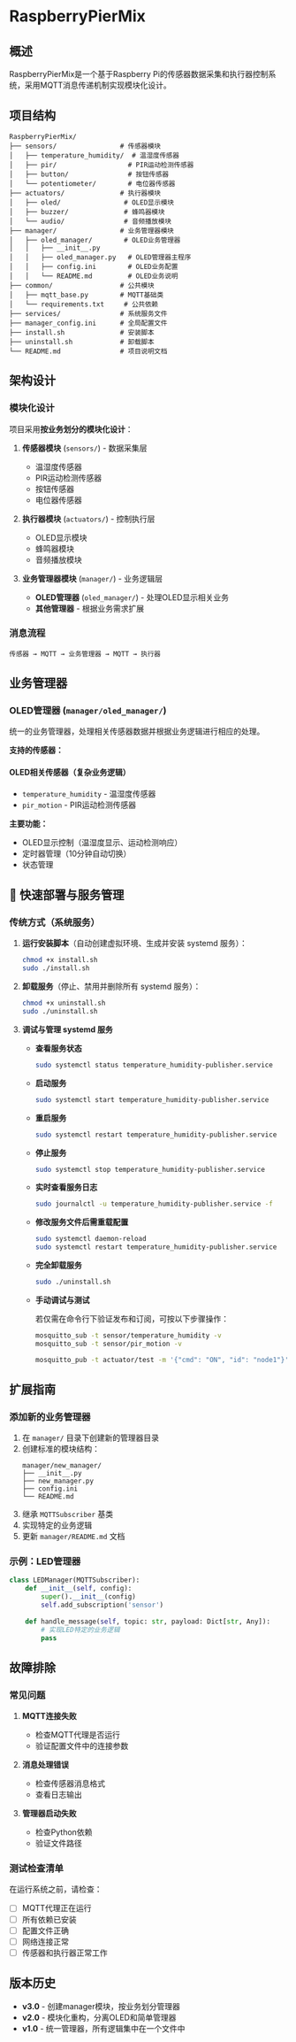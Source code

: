 # RaspberryPierMix

## 概述

RaspberryPierMix是一个基于Raspberry Pi的传感器数据采集和执行器控制系统，采用MQTT消息传递机制实现模块化设计。

## 项目结构

```
RaspberryPierMix/
├── sensors/                # 传感器模块
│   ├── temperature_humidity/  # 温湿度传感器
│   ├── pir/                  # PIR运动检测传感器
│   ├── button/               # 按钮传感器
│   └── potentiometer/        # 电位器传感器
├── actuators/              # 执行器模块
│   ├── oled/                # OLED显示模块
│   ├── buzzer/              # 蜂鸣器模块
│   └── audio/               # 音频播放模块
├── manager/                # 业务管理器模块
│   ├── oled_manager/        # OLED业务管理器
│   │   ├── __init__.py
│   │   ├── oled_manager.py   # OLED管理器主程序
│   │   ├── config.ini        # OLED业务配置
│   │   └── README.md         # OLED业务说明
├── common/                 # 公共模块
│   ├── mqtt_base.py        # MQTT基础类
│   └── requirements.txt     # 公共依赖
├── services/               # 系统服务文件
├── manager_config.ini      # 全局配置文件
├── install.sh              # 安装脚本
├── uninstall.sh            # 卸载脚本
└── README.md               # 项目说明文档
```

## 架构设计

### 模块化设计

项目采用**按业务划分的模块化设计**：

1. **传感器模块** (`sensors/`) - 数据采集层
   - 温湿度传感器
   - PIR运动检测传感器
   - 按钮传感器
   - 电位器传感器

2. **执行器模块** (`actuators/`) - 控制执行层
   - OLED显示模块
   - 蜂鸣器模块
   - 音频播放模块

3. **业务管理器模块** (`manager/`) - 业务逻辑层
   - **OLED管理器** (`oled_manager/`) - 处理OLED显示相关业务
   - **其他管理器** - 根据业务需求扩展

### 消息流程

```
传感器 → MQTT → 业务管理器 → MQTT → 执行器
```

## 业务管理器

### OLED管理器 (`manager/oled_manager/`)

统一的业务管理器，处理相关传感器数据并根据业务逻辑进行相应的处理。

**支持的传感器：**

#### OLED相关传感器（复杂业务逻辑）
- `temperature_humidity` - 温湿度传感器
- `pir_motion` - PIR运动检测传感器


**主要功能：**
- OLED显示控制（温湿度显示、运动检测响应）
- 定时器管理（10分钟自动切换）
- 状态管理


## 🔧 快速部署与服务管理

### 传统方式（系统服务）

1. **运行安装脚本**（自动创建虚拟环境、生成并安装 systemd 服务）：
   ```bash
   chmod +x install.sh
   sudo ./install.sh
   ```

2. **卸载服务**（停止、禁用并删除所有 systemd 服务）：
   ```bash
   chmod +x uninstall.sh
   sudo ./uninstall.sh
   ```

2. **调试与管理 systemd 服务**

   - **查看服务状态**
     ```bash
     sudo systemctl status temperature_humidity-publisher.service
     ```
   - **启动服务**
     ```bash
     sudo systemctl start temperature_humidity-publisher.service
     ```
   - **重启服务**
     ```bash
     sudo systemctl restart temperature_humidity-publisher.service
     ```
   - **停止服务**
     ```bash
     sudo systemctl stop temperature_humidity-publisher.service
     ```
   - **实时查看服务日志**
     ```bash
     sudo journalctl -u temperature_humidity-publisher.service -f
     ```
   - **修改服务文件后需重载配置**
     ```bash
     sudo systemctl daemon-reload
     sudo systemctl restart temperature_humidity-publisher.service
     ```

   - **完全卸载服务**
     ```bash
     sudo ./uninstall.sh
     ```
     
   - **手动调试与测试**

      若仅需在命令行下验证发布和订阅，可按以下步骤操作：
      
      ```bash
      mosquitto_sub -t sensor/temperature_humidity -v
      mosquitto_sub -t sensor/pir_motion -v
      ```
      
      ```bash
      mosquitto_pub -t actuator/test -m '{"cmd": "ON", "id": "node1"}'
      ```

## 扩展指南

### 添加新的业务管理器

1. 在 `manager/` 目录下创建新的管理器目录
2. 创建标准的模块结构：
   ```
   manager/new_manager/
   ├── __init__.py
   ├── new_manager.py
   ├── config.ini
   └── README.md
   ```
3. 继承 `MQTTSubscriber` 基类
4. 实现特定的业务逻辑
5. 更新 `manager/README.md` 文档

### 示例：LED管理器

```python
class LEDManager(MQTTSubscriber):
    def __init__(self, config):
        super().__init__(config)
        self.add_subscription('sensor')
        
    def handle_message(self, topic: str, payload: Dict[str, Any]):
        # 实现LED特定的业务逻辑
        pass
```

## 故障排除

### 常见问题

1. **MQTT连接失败**
   - 检查MQTT代理是否运行
   - 验证配置文件中的连接参数

2. **消息处理错误**
   - 检查传感器消息格式
   - 查看日志输出

3. **管理器启动失败**
   - 检查Python依赖
   - 验证文件路径

### 测试检查清单

在运行系统之前，请检查：

- [ ] MQTT代理正在运行
- [ ] 所有依赖已安装
- [ ] 配置文件正确
- [ ] 网络连接正常
- [ ] 传感器和执行器正常工作

## 版本历史

- **v3.0** - 创建manager模块，按业务划分管理器
- **v2.0** - 模块化重构，分离OLED和简单管理器
- **v1.0** - 统一管理器，所有逻辑集中在一个文件中

